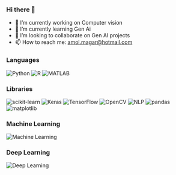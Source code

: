 ### Hi there 👋

<!--
**magaramol/magaramol** is a ✨ _special_ ✨ repository because its `README.md` (this file) appears on your GitHub profile.

Here are some ideas to get you started:
-->

<!-- This is a comment and will not be displayed in the final output -->

- 🔭 I’m currently working on Computer vision
- 🌱 I’m currently learning Gen Ai
- 👯 I’m looking to collaborate on Gen AI projects
- 📫 How to reach me: amol.magar@hotmail.com
<!-- This is a comment and will not be displayed in the final output -
- 😄 Pronouns: ...
- ⚡ Fun fact: ...
- 🤔 I’m looking for help with ...
- 💬 Ask me about ...


-->

### Languages

![Python](https://img.shields.io/badge/-Python-3776AB?logo=Python&logoColor=white)
![R](https://img.shields.io/badge/-R-276DC3?logo=R&logoColor=white)
![MATLAB](https://img.shields.io/badge/-MATLAB-0076A8?logo=MATLAB&logoColor=white)

### Libraries

![scikit-learn](https://img.shields.io/badge/-scikit--learn-F7931E?logo=scikit-learn&logoColor=white)
![Keras](https://img.shields.io/badge/-Keras-D00000?logo=Keras&logoColor=white)
![TensorFlow](https://img.shields.io/badge/-TensorFlow-FF6F00?logo=TensorFlow&logoColor=white)
![OpenCV](https://img.shields.io/badge/-OpenCV-5C3EE8?logo=OpenCV&logoColor=white)
![NLP](https://img.shields.io/badge/-NLP-5B68EE?logo=natural-language-processing&logoColor=white)
![pandas](https://img.shields.io/badge/-pandas-150458?logo=pandas&logoColor=white)
![matplotlib](https://img.shields.io/badge/-matplotlib-11557C?logo=matplotlib&logoColor=white)

### Machine Learning

![Machine Learning](https://img.shields.io/badge/-Machine%20Learning-008080?logo=Python&logoColor=white)

### Deep Learning

![Deep Learning](https://img.shields.io/badge/-Deep%20Learning-800080?logo=TensorFlow&logoColor=white)
